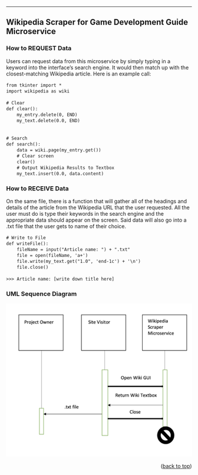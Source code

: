 -----------------------------------------------------
Wikipedia Scraper for Game Development Guide Microservice
-----------------------------------------------------

### How to REQUEST Data
Users can request data from this microservice by simply typing in a keyword into the interface’s search engine. It would then match up with the closest-matching Wikipedia article. Here is an example call:

```
from tkinter import *
import wikipedia as wiki

# Clear
def clear():
    my_entry.delete(0, END)
    my_text.delete(0.0, END)


# Search
def search():
    data = wiki.page(my_entry.get())
    # Clear screen
    clear()
    # Output Wikipedia Results to Textbox
    my_text.insert(0.0, data.content)
```


### How to RECEIVE Data
On the same file, there is a function that will gather all of the headings and details of the article from the Wikipedia URL that the user requested. All the user must do is type their keywords in the search engine and the appropriate data should appear on the screen. Said data will also go into a .txt file that the user gets to name of their choice.

```
# Write to File
def writeFile():
    fileName = input("Article name: ") + ".txt"
    file = open(fileName, 'a+')
    file.write(my_text.get("1.0", 'end-1c') + '\n')
    file.close()

>>> Article name: [write down title here]
```

### UML Sequence Diagram
![UML Diagram](./UML.png)

<p align="right">(<a href="#top">back to top</a>)</p>
